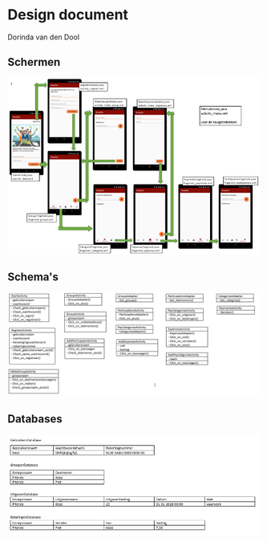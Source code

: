 # Design document

Dorinda van den Dool

## Schermen

![img](doc/Design_screens_2.png)

## Schema's

![img](doc/Design_schema's.png)

## Databases

![img](doc/Design_databases.png)
